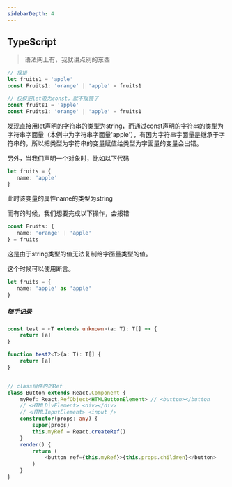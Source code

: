 ```yaml
---
sidebarDepth: 4
---
```


## TypeScript

> 语法网上有，我就讲点别的东西

``` typescript
// 报错
let fruits1 = 'apple'
const Fruits1: 'orange' | 'apple' = fruits1

// 仅仅把let改为const，就不报错了
const fruits1 = 'apple'
const Fruits1: 'orange' | 'apple' = fruits1
```

发现直接用let声明的字符串的类型为string，而通过const声明的字符串的类型为字符串字面量（本例中为字符串字面量'apple'），有因为字符串字面量是继承于字符串的，所以把类型为字符串的变量赋值给类型为字面量的变量会出错。

另外，当我们声明一个对象时，比如以下代码

``` typescript
let fruits = {
   name: 'apple'
}
```

此时该变量的属性name的类型为string

而有的时候，我们想要完成以下操作，会报错

``` typescript
const Fruits: {
   name: 'orange' | 'apple'
} = fruits
```

这是由于string类型的值无法复制给字面量类型的值。

这个时候可以使用断言。

``` typescript
let fruits = {
   name: 'apple' as 'apple'
}
```





##### 随手记录

``` typescript
const test = <T extends unknown>(a: T): T[] => {
    return [a]
}

function test2<T>(a: T): T[] {
    return [a]
}


// class组件内的Ref
class Button extends React.Component {
    myRef: React.RefObject<HTMLButtonElement> // <button></button
    // <HTMLDivElement> <div></div>
    // <HTMLInputElement> <input />
    constructor(props: any) {
        super(props)
        this.myRef = React.createRef()
    }
    render() {
        return (
            <button ref={this.myRef}>{this.props.children}</button>
        )
    }
}
 
```

